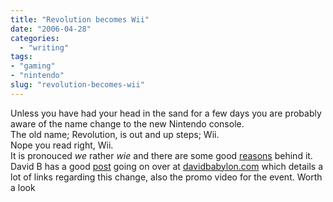 ```yaml
---
title: "Revolution becomes Wii"
date: "2006-04-28"
categories: 
  - "writing"
tags:
- "gaming"
- "nintendo"
slug: "revolution-becomes-wii"
---
```


Unless you have had your head in the sand for a few days you are probably aware of the name change to the new Nintendo console.  
The old name; Revolution, is out and up steps; Wii.  
Nope you read right, Wii.  
It is pronouced _we_ rather _wie_ and there are some good [reasons][1] behind it.  
David B has a good [post][2] going on over at [davidbabylon.com][3] which details a lot of links regarding this change, also the promo video for the event. Worth a look

[1]:	https://revolution.nintendo.com/
[2]:	https://davidbabylon.com/2006/04/27/nintendo-wii/
[3]:	https://davidbabylon.com/